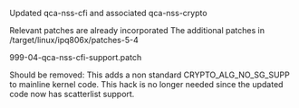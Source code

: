 Updated qca-nss-cfi and associated qca-nss-crypto

Relevant patches are already incorporated
The additional patches in
 /target/linux/ipq806x/patches-5-4
 
 999-04-qca-nss-cfi-support.patch

Should be removed: This adds a non standard
CRYPTO_ALG_NO_SG_SUPP to mainline kernel code.
This hack is no longer needed since the updated
code now has scatterlist support.
 

